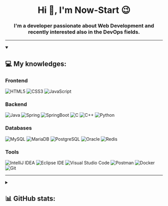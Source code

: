 <h1 align="center">Hi 👋, I'm Now-Start 😉</h1>
<h3 align="center">I'm a developer passionate about Web Development and recently interested also in the DevOps fields.</h3>
  
---

<details open>
<summary><h2>💻 My knowledges:</h2> </summary>
  
### Frontend
![HTML5](https://img.shields.io/badge/HTML5-E34F26.svg?&style=for-the-badge&logo=HTML5&logoColor=white)
![CSS3](https://img.shields.io/badge/CSS3-1572B6.svg?&style=for-the-badge&logo=CSS3&logoColor=white)
![JavaScript](https://img.shields.io/badge/JavaScript-F7DF1E.svg?&style=for-the-badge&logo=JavaScript&logoColor=white)
  
### Backend
![Java](https://img.shields.io/badge/Java-344CB7.svg?&style=for-the-badge&logo=Java&logoColor=white)
![Spring](https://img.shields.io/badge/Spring-6DB33F.svg?&style=for-the-badge&logo=Spring&logoColor=white)
![SpringBoot](https://img.shields.io/badge/Springboot-6DB33F.svg?&style=for-the-badge&logo=Springboot&logoColor=white)
![C](https://img.shields.io/badge/C-A8B9CC.svg?&style=for-the-badge&logo=C&logoColor=white)
![C++](https://img.shields.io/badge/C++-00599C.svg?&style=for-the-badge&logo=C++&logoColor=white)
![Python](https://img.shields.io/badge/Python-3776AB.svg?&style=for-the-badge&logo=Python&logoColor=white)
  
### Databases
![MySQL](https://img.shields.io/badge/MySQL-4479A1.svg?&style=for-the-badge&logo=MySQL&logoColor=white)
![MariaDB](https://img.shields.io/badge/mariadb-003545.svg?&style=for-the-badge&logo=mariadb&logoColor=white)
![PostgreSQL](https://img.shields.io/badge/Postgresql-4169E1.svg?&style=for-the-badge&logo=Postgresql&logoColor=white)
![Oracle](https://img.shields.io/badge/Oracle-F80000.svg?&style=for-the-badge&logo=Oracle&logoColor=white)
![Redis](https://img.shields.io/badge/Redis-DC382D.svg?&style=for-the-badge&logo=Redis&logoColor=white)
  
### Tools
![IntelliJ IDEA](https://img.shields.io/badge/IntelliJ%20IDEA-000000.svg?&style=for-the-badge&logo=IntelliJ%20IDEA&logoColor=white)
![Eclipse IDE](https://img.shields.io/badge/Eclipse%20IDE-2C2255.svg?&style=for-the-badge&logo=Eclipse%20IDE&logoColor=white)
![Visual Studio Code](https://img.shields.io/badge/Visual%20Studio%20Code-007ACC.svg?&style=for-the-badge&logo=Visual%20Studio%20Code&logoColor=white)
![Postman](https://img.shields.io/badge/Postman-FF6C37.svg?&style=for-the-badge&logo=Postman&logoColor=white)
![Docker](https://img.shields.io/badge/Docker-2496ED.svg?&style=for-the-badge&logo=Docker&logoColor=white)
![Git](https://img.shields.io/badge/Git-F05032.svg?&style=for-the-badge&logo=Git&logoColor=white)
    
</details>

---

<details>
<summary><h2>📊 GitHub stats:</h2></summary>
  
[![Solved.ac](http://mazassumnida.wtf/api/v2/generate_badge?boj=phantom2691)](https://solved.ac/phantom2691/)
[![Top Langs](https://github-readme-stats.vercel.app/api/top-langs/?username=now-start&layout=compact)](https://github.com/anuraghazra/github-readme-stats)

![GitHub stats](https://github-readme-stats.vercel.app/api?username=now-start&show_icons=true&theme=react)
</details>
